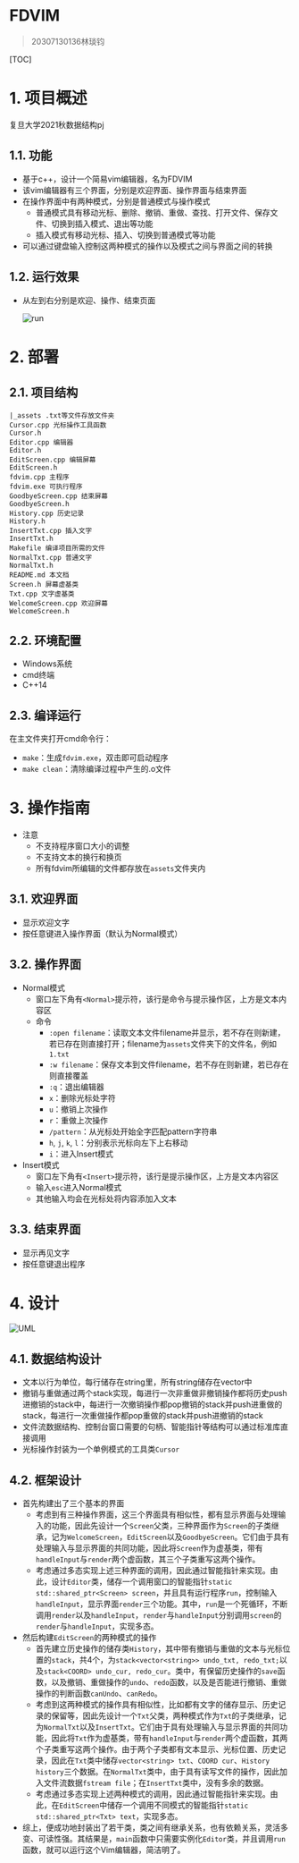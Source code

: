 # FDVIM

> 20307130136林琰钧

[TOC]

# 1. 项目概述

复旦大学2021秋数据结构pj

## 1.1. 功能

- 基于c++，设计一个简易vim编辑器，名为FDVIM
- 该vim编辑器有三个界面，分别是欢迎界面、操作界面与结束界面
- 在操作界面中有两种模式，分别是普通模式与操作模式
  - 普通模式具有移动光标、删除、撤销、重做、查找、打开文件、保存文件、切换到插入模式、退出等功能
  - 插入模式有移动光标、插入、切换到普通模式等功能
- 可以通过键盘输入控制这两种模式的操作以及模式之间与界面之间的转换

## 1.2. 运行效果

- 从左到右分别是欢迎、操作、结束页面

  ![run](assets/img/run.png)

# 2. 部署

## 2.1. 项目结构

```plain
|_assets .txt等文件存放文件夹
Cursor.cpp 光标操作工具函数
Cursor.h
Editor.cpp 编辑器
Editor.h
EditScreen.cpp 编辑屏幕
EditScreen.h
fdvim.cpp 主程序
fdvim.exe 可执行程序
GoodbyeScreen.cpp 结束屏幕
GoodbyeScreen.h
History.cpp 历史记录
History.h
InsertTxt.cpp 插入文字
InsertTxt.h
Makefile 编译项目所需的文件
NormalTxt.cpp 普通文字
NormalTxt.h
README.md 本文档
Screen.h 屏幕虚基类
Txt.cpp 文字虚基类
WelcomeScreen.cpp 欢迎屏幕
WelcomeScreen.h
```

## 2.2. 环境配置

- Windows系统
- cmd终端
- C++14

## 2.3. 编译运行

在主文件夹打开cmd命令行：

- `make`：生成`fdvim.exe`，双击即可启动程序
- `make clean`：清除编译过程中产生的.o文件

# 3. 操作指南

- 注意
  - 不支持程序窗口大小的调整
  - 不支持文本的换行和换页
  - 所有fdvim所编辑的文件都存放在`assets`文件夹内

## 3.1. 欢迎界面

- 显示欢迎文字
- 按任意键进入操作界面（默认为Normal模式）

## 3.2. 操作界面

- Normal模式
  - 窗口左下角有`<Normal>`提示符，该行是命令与提示操作区，上方是文本内容区
  - 命令
    - `:open filename`：读取文本文件filename并显示，若不存在则新建，若已存在则直接打开；filename为`assets`文件夹下的文件名，例如`1.txt`
    - `:w filename`：保存文本到文件filename，若不存在则新建，若已存在则直接覆盖
    - `:q`：退出编辑器
    - `x`：删除光标处字符
    - `u`：撤销上次操作
    - `r`：重做上次操作
    - `/pattern`：从光标处开始全字匹配pattern字符串
    - `h`, `j`, `k`, `l`：分别表示光标向左下上右移动
    - `i`：进入Insert模式
- Insert模式
  - 窗口左下角有`<Insert>`提示符，该行是提示操作区，上方是文本内容区
  - 输入`esc`进入Normal模式
  - 其他输入均会在光标处将内容添加入文本

## 3.3. 结束界面

- 显示再见文字
- 按任意键退出程序

# 4. 设计

![UML](assets/img/UML.png)

## 4.1. 数据结构设计

- 文本以行为单位，每行储存在string里，所有string储存在vector中
- 撤销与重做通过两个stack实现，每进行一次非重做非撤销操作都将历史push进撤销的stack中，每进行一次撤销操作都pop撤销的stack并push进重做的stack，每进行一次重做操作都pop重做的stack并push进撤销的stack
- 文件流数据结构、控制台窗口需要的句柄、智能指针等结构可以通过标准库直接调用
- 光标操作封装为一个单例模式的工具类`Cursor`

## 4.2. 框架设计

- 首先构建出了三个基本的界面
  - 考虑到有三种操作界面，这三个界面具有相似性，都有显示界面与处理输入的功能，因此先设计一个`Screen`父类，三种界面作为`Screen`的子类继承，记为`WelcomeScreen`，`EditScreen`以及`GoodbyeScreen`。它们由于具有处理输入与显示界面的共同功能，因此将`Screen`作为虚基类，带有`handleInput`与`render`两个虚函数，其三个子类重写这两个操作。
  - 考虑通过多态实现上述三种界面的调用，因此通过智能指针来实现。由此，设计`Editor`类，储存一个调用窗口的智能指针`static std::shared_ptr<Screen> screen`，并且具有运行程序`run`，控制输入`handleInput`，显示界面`render`三个功能。其中，`run`是一个死循环，不断调用`render`以及`handleInput`，`render`与`handleInput`分别调用`screen`的`render`与`handleInput`，实现多态。
- 然后构建`EditScreen`的两种模式的操作
  - 首先建立历史操作的储存类`History`，其中带有撤销与重做的文本与光标位置的`stack`，共4个，为`stack<vector<string>> undo_txt, redo_txt;`以及`stack<COORD> undo_cur, redo_cur`。类中，有保留历史操作的`save`函数，以及撤销、重做操作的`undo`、`redo`函数，以及是否能进行撤销、重做操作的判断函数`canUndo`、`canRedo`。
  - 考虑到这两种模式的操作具有相似性，比如都有文字的储存显示、历史记录的保留等，因此先设计一个`Txt`父类，两种模式作为`Txt`的子类继承，记为`NormalTxt`以及`InsertTxt`。它们由于具有处理输入与显示界面的共同功能，因此将`Txt`作为虚基类，带有`handleInput`与`render`两个虚函数，其两个子类重写这两个操作。由于两个子类都有文本显示、光标位置、历史记录，因此在`Txt`类中储存`vector<string> txt`、`COORD cur`、`History history`三个数据。在`NormalTxt`类中，由于具有读写文件的操作，因此加入文件流数据`fstream file`；在`InsertTxt`类中，没有多余的数据。
  - 考虑通过多态实现上述两种模式的调用，因此通过智能指针来实现。由此，在`EditScreen`中储存一个调用不同模式的智能指针`static std::shared_ptr<Txt> text`，实现多态。
- 综上，便成功地封装出了若干类，类之间有继承关系，也有依赖关系，灵活多变、可读性强。其结果是，`main`函数中只需要实例化`Editor`类，并且调用`run`函数，就可以运行这个Vim编辑器，简洁明了。